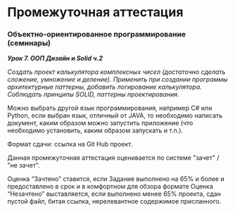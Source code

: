 # Промежуточная аттестация

### Объектно-ориентированное программирование (семинары)
**_Урок 7. ООП Дизайн и Solid ч.2_**

_Создать проект калькулятора комплексных чисел (достаточно сделать сложение, умножение и деление).
Применить при создании программы архитектурные паттерны, добавить логирование калькулятора.
Соблюдать принципы SOLID, паттерны проектирования._

Можно выбрать другой язык программирования, например C# или Python, если выбран язык, отличный от JAVA, то необходимо написать документ, каким образом можно запустить приложение (что необходимо установить, каким образом запускать и т.п.).

Формат сдачи: ссылка на Git Hub проект.

Данная промежуточная аттестация оценивается по системе "зачет" / "не зачет".

Оценка “Зачтено” ставится, если Задание выполнено на 65% и более и предоставлено в срок и в комфортном для обзора формате
Оценка “Незачтено” выставляется, если выполнено менее 65% проекта, сдан пустой файл, битая ссылка, нерелевантное содержимое присланного.